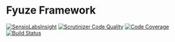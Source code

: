 # Fyuze Framework

[![SensioLabsInsight](https://insight.sensiolabs.com/projects/d0bf135d-ed64-44a9-bd4c-83f13c853b3a/mini.png)](https://insight.sensiolabs.com/projects/d0bf135d-ed64-44a9-bd4c-83f13c853b3a)
[![Scrutinizer Code Quality](https://scrutinizer-ci.com/g/fyuze/framework/badges/quality-score.png?b=master)](https://scrutinizer-ci.com/g/fyuze/framework/?branch=master)
[![Code Coverage](https://scrutinizer-ci.com/g/fyuze/framework/badges/coverage.png?b=master)](https://scrutinizer-ci.com/g/fyuze/framework/?branch=master)
[![Build Status](https://scrutinizer-ci.com/g/fyuze/framework/badges/build.png?b=master)](https://scrutinizer-ci.com/g/fyuze/framework/build-status/master)
